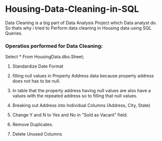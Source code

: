 # Housing-Data-Cleaning-in-SQL
Data Cleaning is a big part of Data Analysis Project which Data analyst do. So thats why i tried to Perform data cleaning in Housing data using SQL Queries.

### Operatios performed for Data Cleaning:


Select *
From HousingData.dbo.Sheet;


1. Standardize Date Format


2. filling null values in Property Address data because property address does not has to be null.


3. In table that the property address having null values are also have a values with the repeated address so to filling that null values.


4. Breaking out Address into Individual Columns (Address, City, State)


5. Change Y and N to Yes and No in "Sold as Vacant" field.


6. Remove Duplicates.


7. Delete Unused Columns

